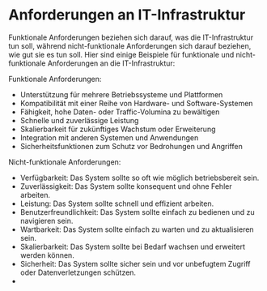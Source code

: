 # Anforderungen an IT-Infrastruktur

Funktionale Anforderungen beziehen sich darauf, was die IT-Infrastruktur tun soll, während nicht-funktionale Anforderungen sich darauf beziehen, wie gut sie es tun soll. Hier sind einige Beispiele für funktionale und nicht-funktionale Anforderungen an die IT-Infrastruktur:

Funktionale Anforderungen:

- Unterstützung für mehrere Betriebssysteme und Plattformen
- Kompatibilität mit einer Reihe von Hardware- und Software-Systemen
- Fähigkeit, hohe Daten- oder Traffic-Volumina zu bewältigen
- Schnelle und zuverlässige Leistung
- Skalierbarkeit für zukünftiges Wachstum oder Erweiterung
- Integration mit anderen Systemen und Anwendungen
- Sicherheitsfunktionen zum Schutz vor Bedrohungen und Angriffen

Nicht-funktionale Anforderungen:

- Verfügbarkeit: Das System sollte so oft wie möglich betriebsbereit sein.
- Zuverlässigkeit: Das System sollte konsequent und ohne Fehler arbeiten.
- Leistung: Das System sollte schnell und effizient arbeiten.
- Benutzerfreundlichkeit: Das System sollte einfach zu bedienen und zu navigieren sein.
- Wartbarkeit: Das System sollte einfach zu warten und zu aktualisieren sein.
- Skalierbarkeit: Das System sollte bei Bedarf wachsen und erweitert werden können.
- Sicherheit: Das System sollte sicher sein und vor unbefugtem Zugriff oder Datenverletzungen schützen.
- 